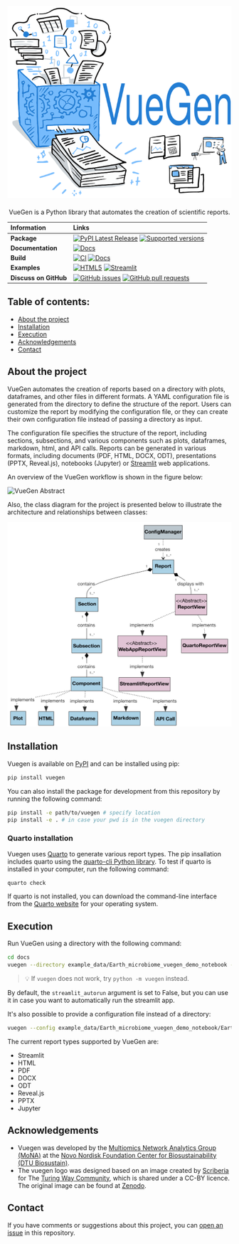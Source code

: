 <!-- <div align="center">
  <img width="300px" src="images/vuegen_logo.svg">
</div> -->
![VueGen Logo](https://raw.githubusercontent.com/Multiomics-Analytics-Group/vuegen/main/docs/images/vuegen_logo.svg)
-----------------
<p align="center">
   VueGen is a Python library that automates the creation of scientific reports.
</p>

| Information | Links |
| :--- | :--- |
| **Package** |[ ![PyPI Latest Release](https://img.shields.io/pypi/v/vuegen.svg)](https://pypi.org/project/vuegen/) [![Supported versions](https://img.shields.io/pypi/pyversions/vuegen.svg)](https://pypi.org/project/vuegen/)|
| **Documentation** | [![Docs](https://readthedocs.org/projects/vuegen/badge/?style=flat)](https://vuegen.readthedocs.io/)|
| **Build** | [![CI](https://github.com/Multiomics-Analytics-Group/vuegen/actions/workflows/cdci.yml/badge.svg)](https://github.com/Multiomics-Analytics-Group/vuegen/actions/workflows/cdci.yml) [![Docs](https://github.com/Multiomics-Analytics-Group/vuegen/actions/workflows/docs.yml/badge.svg)](https://github.com/Multiomics-Analytics-Group/vuegen/actions/workflows/docs.yml)|
| **Examples** | [![HTML5](https://img.shields.io/badge/html5-%23E34F26.svg?style=for-the-badge&logo=html5&logoColor=white)](https://multiomics-analytics-group.github.io/vuegen/) [![Streamlit](https://img.shields.io/badge/Streamlit-%23FE4B4B.svg?style=for-the-badge&logo=streamlit&logoColor=white)](https://multiomics-analytics-group.github.io/vuegen/)|
| **Discuss on GitHub** | [![GitHub issues](https://img.shields.io/github/issues/Multiomics-Analytics-Group/vuegen)](https://github.com/Multiomics-Analytics-Group/vuegen/issues) [![GitHub pull requests](https://img.shields.io/github/issues-pr/Multiomics-Analytics-Group/vuegen)](https://github.com/Multiomics-Analytics-Group/vuegen/pulls) |

## Table of contents:
- [About the project](#about-the-project)
- [Installation](#installation)
- [Execution](#execution)
- [Acknowledgements](#acknowledgements)
- [Contact](#contact)

## About the project
VueGen automates the creation of reports based on a directory with plots, dataframes, and other files in different formats. A YAML configuration file is generated from the directory to define the structure of the report. Users can customize the report by modifying the configuration file, or they can create their own configuration file instead of passing a directory as input. 

The configuration file specifies the structure of the report, including sections, subsections, and various components such as plots, dataframes, markdown, html, and API calls. Reports can be generated in various formats, including documents (PDF, HTML, DOCX, ODT), presentations (PPTX, Reveal.js), notebooks (Jupyter) or [Streamlit](streamlit) web applications.

An overview of the VueGen workflow is shown in the figure below:

<!-- <p align="center">
<figure>
  <img width="650px" src="images/vuegen_graph_abstract.png" alt="VueGen overview"/>
</figure>
</p> -->
![VueGen Abstract](https://raw.githubusercontent.com/Multiomics-Analytics-Group/vuegen/main/docs/images/vuegen_graph_abstract.png)

Also, the class diagram for the project is presented below to illustrate the architecture and relationships between classes:

<!-- <p align="center">
<figure>
  <img width="650px" src="images/vuegen_classdiagram_noattmeth.png" alt="VueGen class diagram"/>
</figure>
</p> -->

![VueGen Class Diagram](https://raw.githubusercontent.com/Multiomics-Analytics-Group/vuegen/main/docs/images/vuegen_classdiagram_noattmeth.png)

## Installation

Vuegen is available on [PyPI][vuegen-pypi] and can be installed using pip:

```bash
pip install vuegen
```

You can also install the package for development from this repository by running the following command:

```bash
pip install -e path/to/vuegen # specify location 
pip install -e . # in case your pwd is in the vuegen directory
```

### Quarto installation

Vuegen uses [Quarto][quarto] to generate various report types. The pip insallation includes quarto using the [quarto-cli Python library][quarto-cli-pypi]. To test if quarto is installed in your computer, run the following command:

```bash
quarto check
```

If quarto is not installed, you can download the command-line interface from the [Quarto website][quarto-cli] for your operating system.

## Execution

Run VueGen using a directory with the following command:

```bash
cd docs
vuegen --directory example_data/Earth_microbiome_vuegen_demo_notebook --report_type streamlit
```

> 💡 If `vuegen` does not work, try `python -m vuegen` instead.

By default, the `streamlit_autorun` argument is set to False, but you can use it in case you want to automatically run the streamlit app.

It's also possible to provide a configuration file instead of a directory:

```bash
vuegen --config example_data/Earth_microbiome_vuegen_demo_notebook/Earth_microbiome_vuegen_demo_notebook_config.yaml --report_type streamlit
```

The current report types supported by VueGen are:
* Streamlit
* HTML
* PDF
* DOCX
* ODT
* Reveal.js
* PPTX
* Jupyter

## Acknowledgements

- Vuegen was developed by the [Multiomics Network Analytics Group (MoNA)][Mona] at the [Novo Nordisk Foundation Center for Biosustainability (DTU Biosustain)][Biosustain].
- The vuegen logo was designed based on an image created by [Scriberia][scriberia] for The [Turing Way Community][turingway], which is shared under a CC-BY licence. The original image can be found at [Zenodo][zenodo-turingway].

## Contact
If you have comments or suggestions about this project, you can [open an issue][issues] in this repository.

[streamlit]: https://streamlit.io/ 
[vuegen-pypi]: https://pypi.org/project/vuegen/
[quarto]: https://quarto.org/
[quarto-cli-pypi]: https://pypi.org/project/quarto-cli/
[quarto-cli]: https://quarto.org/docs/get-started/
[Mona]: https://multiomics-analytics-group.github.io/
[Biosustain]: https://www.biosustain.dtu.dk/
[scriberia]: https://www.scriberia.co.uk/
[turingway]: https://github.com/the-turing-way/the-turing-way
[zenodo-turingway]: https://zenodo.org/records/3695300
[issues]: https://github.com/Multiomics-Analytics-Group/vuegen/issues/new


